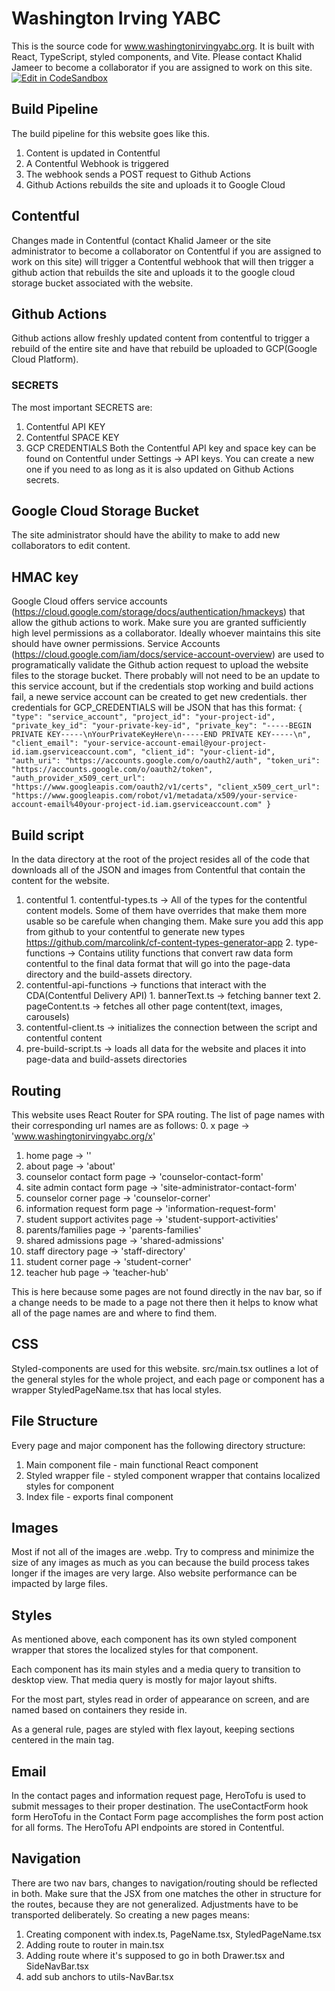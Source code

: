 # Washington Irving YABC
This is the source code for www.washingtonirvingyabc.org. It is built with React, TypeScript, styled components, and Vite. Please contact Khalid Jameer to become a collaborator if you are assigned to work on this site.
[![Edit in CodeSandbox](https://assets.codesandbox.io/github/button-edit-lime.svg)](https://codesandbox.io/p/github/kjameer0/yabc-site/main)

## Build Pipeline
The build pipeline for this website goes like this.
  1. Content is updated in Contentful
  2. A Contentful Webhook is triggered
  3. The webhook sends a POST request to Github Actions
  4. Github Actions rebuilds the site and uploads it to Google Cloud


## Contentful
Changes made in Contentful (contact Khalid Jameer or the site administrator to become a collaborator on Contentful if you are assigned to work on this site) will trigger a Contentful webhook that will then trigger a github action that rebuilds the site and uploads it to the google cloud storage bucket associated with the website.


## Github Actions
Github actions allow freshly updated content from contentful to trigger a rebuild of the entire site and have that rebuild be uploaded to GCP(Google Cloud Platform).


### SECRETS
The most important SECRETS are:
  1. Contentful API KEY
  2. Contentful SPACE KEY
  3. GCP CREDENTIALS
Both the Contentful API key and space key can be found on Contentful under Settings -> API keys. You can create a new one if you need to as long as it is also updated on Github Actions secrets.


## Google Cloud Storage Bucket
The site administrator should have the ability to make to add new collaborators to edit content.

## HMAC key
Google Cloud offers service accounts (https://cloud.google.com/storage/docs/authentication/hmackeys) that allow the github actions to work.
Make sure you are granted sufficiently high level permissions as a collaborator. Ideally whoever maintains this site should have owner permissions.
Service Accounts (https://cloud.google.com/iam/docs/service-account-overview) are used to programatically validate the Github action request to upload the website files to the storage bucket. There probably will not need to be an update to this service account, but if the credentials stop working and build actions fail, a newe service account can be created to get new credentials. ther credentials for GCP_CREDENTIALS will be JSON that has this format:
`
    {
      "type": "service_account",
      "project_id": "your-project-id",
      "private_key_id": "your-private-key-id",
      "private_key": "-----BEGIN PRIVATE KEY-----\nYourPrivateKeyHere\n-----END PRIVATE KEY-----\n",
      "client_email": "your-service-account-email@your-project-id.iam.gserviceaccount.com",
      "client_id": "your-client-id",
      "auth_uri": "https://accounts.google.com/o/oauth2/auth",
      "token_uri": "https://accounts.google.com/o/oauth2/token",
      "auth_provider_x509_cert_url": "https://www.googleapis.com/oauth2/v1/certs",
      "client_x509_cert_url": "https://www.googleapis.com/robot/v1/metadata/x509/your-service-account-email%40your-project-id.iam.gserviceaccount.com"
    }
`

## Build script
In the data directory at the root of the project resides all of the code that downloads all of the JSON and images from Contentful that contain the content for the website.
  1. contentful
    1. contentful-types.ts -> All of the types for the contentful content models. Some of them have overrides that make them more usable so be carefule when changing them. Make sure you add this app from github to your contentful to generate new types https://github.com/marcolink/cf-content-types-generator-app
    2. type-functions -> Contains utility functions that convert raw data form contentful to the final data format that will go into the page-data directory and the build-assets directory.
  2. contentful-api-functions -> functions that interact with the CDA(Contentful Delivery API)
    1. bannerText.ts -> fetching banner text
    2. pageContent.ts -> fetches all other page content(text, images, carousels)
  3. contentful-client.ts -> initializes the connection between the script and contentful content
  4. pre-build-script.ts -> loads all data for the website and places it into page-data and build-assets directories
## Routing
This website uses React Router for SPA routing.
The list of page names with their corresponding url names are as follows:
  0. x page -> 'www.washingtonirvingyabc.org/x'
  1. home page -> ''
  2. about page -> 'about'
  3. counselor contact form page -> 'counselor-contact-form'
  4. site admin contact form page -> 'site-administrator-contact-form'
  5. counselor corner page -> 'counselor-corner'
  6. information request form page -> 'information-request-form'
  7. student support activites page -> 'student-support-activities'
  8. parents/families page -> 'parents-families'
  9. shared admissions page -> 'shared-admissions'
  10. staff directory page -> 'staff-directory'
  11. student corner page -> 'student-corner'
  12. teacher hub page -> 'teacher-hub'

  This is here because some pages are not found directly in the nav bar, so if a change needs to be made to a page not there then it helps to know what all of the page names are and where to find them.

## CSS
Styled-components are used for this website. src/main.tsx outlines a lot of the general styles for the whole project, and each page or component has a wrapper StyledPageName.tsx that has local styles.

## File Structure
Every page and major component has the following directory structure:
1. Main component file - main functional React component
2. Styled wrapper file - styled component wrapper that contains localized styles for component
3. Index file - exports final component


## Images
Most if not all of the images are .webp. Try to compress and minimize the size of any images as much as you can because the build process takes longer if the images are very large. Also website performance can be impacted by large files. 

## Styles
As mentioned above, each component has its own styled component wrapper that stores the localized styles for that component.

Each component has its main styles and a media query to transition to desktop view. That media query is mostly for major layout shifts.

For the most part, styles read in order of appearance on screen, and are named based on containers they reside in.

As a general rule, pages are styled with flex layout, keeping sections centered in the main tag.

## Email
In the contact pages and information request page, HeroTofu is used to submit messages to their proper destination. The useContactForm hook form HeroTofu in the Contact Form page accomplishes the form post action for all forms. The HeroTofu API endpoints are stored in Contentful.

## Navigation
There are two nav bars, changes to navigation/routing should be reflected in both. Make sure that the JSX from one matches the other in structure for the routes, because they are not generalized. Adjustments have to be transported deliberately. So creating a new pages means:
1. Creating component with index.ts, PageName.tsx, StyledPageName.tsx
2. Adding route to router in main.tsx
3. Adding route where it's supposed to go in both Drawer.tsx and SideNavBar.tsx
4. add sub anchors to utils-NavBar.tsx





